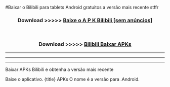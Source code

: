 #Baixar o Bilibili   para tablets Android gratuitos a versão mais recente stffr


<div align="center">
<h3>Download >>>>> <a href="https://pt-web.web.app/?pt= Bilibili ">Baixe o A P K Bilibili  [sem anúncios]</a></h3><br>

<h3>Download >>>>> <a href="https://pt-web.web.app/?pt= Bilibili ">Bilibili  Baixar APKs</a></h3>
</div>

----------------------------------------------------------

----------------------------------------------------------

----------------------------------------------------------

Baixar APKs Bilibili  e obtenha a versão mais recente

Baixe o aplicativo. {title} APKs O nome é a versão para .Android.


